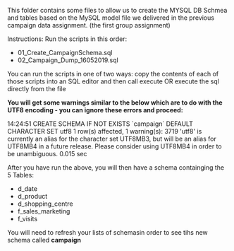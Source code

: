 This folder contains some files to allow us to create the MYSQL DB Schmea and tables based on the MySQL model file we delivered in the previous campaign data assignment.  (the first group assignment)

Instructions: 
Run the scripts in this order:

* 01_Create_CampaignSchema.sql
* 02_Campaign_Dump_16052019.sql

You can run the scripts in one of two ways:
copy the contents of each of those scripts into an SQL editor and then call execute
OR
execute the sql directly from the file 

**You will get some warnings similar to the below which are to do with the UTF8 encoding - you can ignore these errors and proceed:**

14:24:51	CREATE SCHEMA IF NOT EXISTS \`campaign\` DEFAULT CHARACTER SET utf8	1 row(s) affected, 1 warning(s): 3719 'utf8' is currently an alias for the character set UTF8MB3, but will be an alias for UTF8MB4 in a future release. Please consider using UTF8MB4 in order to be unambiguous.	0.015 sec

After you have run the above, you will then have a schema containging the 5 Tables:
* d_date
* d_product
* d_shopping_centre
* f_sales_marketing
* f_visits

You will need to refresh your lists of schemasin order to see tihs new schema called **campaign**

